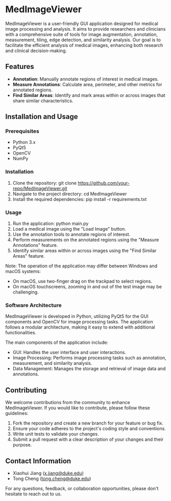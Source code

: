 # MedImageViewer

MedImageViewer is a user-friendly GUI application designed for medical image processing and analysis. It aims to provide researchers and clinicians with a comprehensive suite of tools for image augmentation, annotation, measurement, tiling, edge detection, and similarity analysis. Our goal is to facilitate the efficient analysis of medical images, enhancing both research and clinical decision-making.

## Features
- **Annotation**: Manually annotate regions of interest in medical images.
- **Measure Annotations**: Calculate area, perimeter, and other metrics for annotated regions.
- **Find Similar Areas**: Identify and mark areas within or across images that share similar characteristics.

## Installation and Usage
### Prerequisites
- Python 3.x
- PyQt5
- OpenCV
- NumPy

### Installation
1. Clone the repository: git clone https://github.com/your-repo/MedImageViewer.git
2. Navigate to the project directory: cd MedImageViewer
3. Install the required dependencies: pip install -r requirements.txt

### Usage
1. Run the application:
python main.py
2. Load a medical image using the "Load Image" button.
3. Use the annotation tools to annotate regions of interest.
4. Perform measurements on the annotated regions using the "Measure Annotations" feature.
5. Identify similar areas within or across images using the "Find Similar Areas" feature.

Note: The operation of the application may differ between Windows and macOS systems:

- On macOS, use two-finger drag on the trackpad to select regions.
- On macOS touchscreens, zooming in and out of the test image may be challenging.

### Software Architecture
MedImageViewer is developed in Python, utilizing PyQt5 for the GUI components and OpenCV for image processing tasks. The application follows a modular architecture, making it easy to extend with additional functionalities.

The main components of the application include:

- GUI: Handles the user interface and user interactions.
- Image Processing: Performs image processing tasks such as annotation, measurement, and similarity analysis.
- Data Management: Manages the storage and retrieval of image data and annotations.

## Contributing
We welcome contributions from the community to enhance MedImageViewer. If you would like to contribute, please follow these guidelines:

1. Fork the repository and create a new branch for your feature or bug fix.
2. Ensure your code adheres to the project's coding style and conventions.
3. Write unit tests to validate your changes.
4. Submit a pull request with a clear description of your changes and their purpose.

## Contact Information

- Xiaohui Jiang (x.jiang@duke.edu)
- Tong Cheng (tong.cheng@duke.edu)

For any questions, feedback, or collaboration opportunities, please don't hesitate to reach out to us.


